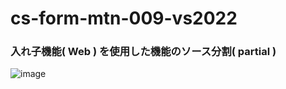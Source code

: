 # cs-form-mtn-009-vs2022

### 入れ子機能( Web ) を使用した機能のソース分割( partial )

![image](https://github.com/winofsql/cs-form-mtn-009-vs2022/assets/1501327/e68c31c7-8b00-4e8c-9f7f-75ed0a0b058e)

